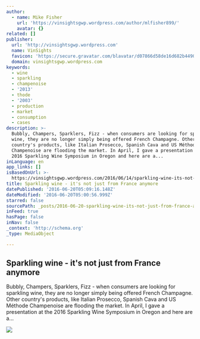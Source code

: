 ```yaml
---
author:
  - name: Mike Fisher
    url: 'https://vinsightsgwp.wordpress.com/author/mlfisher899/'
    avatar: {}
related: []
publisher:
  url: 'http://vinsightsgwp.wordpress.com'
  name: VinSights
  favicon: 'https://secure.gravatar.com/blavatar/d07866d58de16d682b44901c86513036?s=16'
  domain: vinsightsgwp.wordpress.com
keywords:
  - wine
  - sparkling
  - champenoise
  - '2013'
  - thode
  - '2003'
  - production
  - market
  - consumption
  - cases
description: >-
  Bubbly, Champers, Sparklers, Fizz - when consumers are looking for sparkling
  wine, they are no longer simply being offered French Champagne. Other
  country's products, like Italian Prosecco, Spanish Cava and US Méthode
  Champenoise are flooding the market. In April, I gave a presentation at the
  2016 Sparkling Wine Symposium in Oregon and here are a...
inLanguage: en
app_links: []
isBasedOnUrl: >-
  https://vinsightsgwp.wordpress.com/2016/06/14/sparkling-wine-its-not-just-from-france-anymore/
title: Sparkling wine - it's not just from France anymore
datePublished: '2016-06-20T05:09:16.148Z'
dateModified: '2016-06-20T05:00:56.999Z'
starred: false
sourcePath: _posts/2016-06-20-sparkling-wine-its-not-just-from-france-anymore.md
inFeed: true
hasPage: false
inNav: false
_context: 'http://schema.org'
_type: MediaObject

---
```

<article style=""><h1>Sparkling wine - it's not just from France anymore</h1><p>Bubbly, Champers, Sparklers, Fizz - when consumers are looking for sparkling wine, they are no longer simply being offered French Champagne. Other country's products, like Italian Prosecco, Spanish Cava and US Méthode Champenoise are flooding the market. In April, I gave a presentation at the 2016 Sparkling Wine Symposium in Oregon and here are a...</p><img src="https://vinsightsgwp.files.wordpress.com/2016/06/chart-capture.jpg?w=462&amp;h=163" /></article>